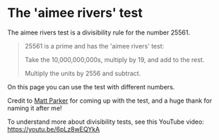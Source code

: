 # The 'aimee rivers' test

The aimee rivers test is a divisibility rule for the number 25561.

> 25561 is a prime and has the 'aimee rivers' test:
>
> Take the 10,000,000,000s, multiply by 19, and add to the rest.
>
> Multiply the units by 2556 and subtract.

On this page you can use the test with different numbers.

Credit to [Matt Parker](https://standupmaths.com/) for coming up with the test, and a huge thank for naming it after me!

To understand more about divisibility tests, see this YouTube video: https://youtu.be/6pLz8wEQYkA
